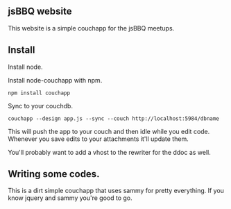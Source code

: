 ## jsBBQ website

This website is a simple couchapp for the jsBBQ meetups.

## Install

Install node.

Install node-couchapp with npm.

    npm install couchapp
    
Sync to your couchdb.

    couchapp --design app.js --sync --couch http://localhost:5984/dbname
    
This will push the app to your couch and then idle while you edit code. Whenever you save edits to your attachments it'll update them.

You'll probably want to add a vhost to the rewriter for the ddoc as well.
    
## Writing some codes.

This is a dirt simple couchapp that uses sammy for pretty everything. If you know jquery and sammy you're good to go.